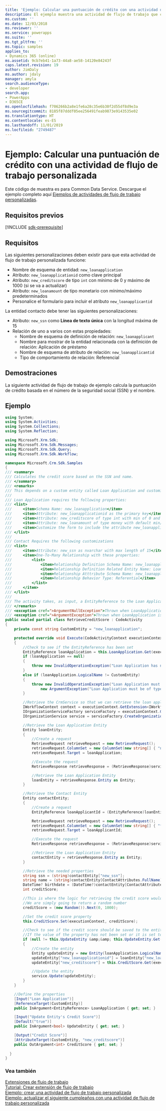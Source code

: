 ```yaml
---
title: 'Ejemplo: Calcular una puntuación de crédito con una actividad de flujo de trabajo personalizada (Common Data Service) | Microsoft Docs'
description: El ejemplo muestra una actividad de flujo de trabajo que calcula la puntuación de crédito basada en el número de la seguridad social (SSN) y el nombre.
ms.custom: ''
ms.date: 12/03/2018
ms.reviewer: ''
ms.service: powerapps
ms.suite: ''
ms.tgt_pltfrm: ''
ms.topic: samples
applies_to:
- Dynamics 365 (online)
ms.assetid: 9cb7eb41-1a73-44a8-ae58-14120e84243f
caps.latest.revision: 19
author: JimDaly
ms.author: jdaly
manager: amyla
search.audienceType:
- developer
search.app:
- PowerApps
- D365CE
ms.openlocfilehash: f706266b2a8e1fe6a28c35e6b30f2d55df8d9e3a
ms.sourcegitcommit: 8185f87dddf05ee256491feab9873e9143535e02
ms.translationtype: HT
ms.contentlocale: es-ES
ms.lasthandoff: 11/01/2019
ms.locfileid: "2749487"
---
```

# <a name="sample-calculate-a-credit-score-with-a-custom-workflow-activity"></a>Ejemplo: Calcular una puntuación de crédito con una actividad de flujo de trabajo personalizada

Este código de muestra es para Common Data Service. Descargue el ejemplo completo aquí [Ejemplos de actividades de flujo de trabajo personalizadas](https://code.msdn.microsoft.com/Custom-Workflow-Activities-eee57285).

## <a name="prerequisites"></a>Requisitos previos

[!INCLUDE [sdk-prerequisite](../../../includes/sdk-prerequisite.md)]
  
## <a name="requirements"></a>Requisitos

Las siguientes personalizaciones deben existir para que esta actividad de flujo de trabajo personalizada funcione:  

-   Nombre de esquema de entidad: `new_loanapplication`  
-   Atributo: `new_loanapplicationid` como clave principal  
-   Atributo: `new_creditscore` de tipo `int` con mínimo de 0 y máximo de 1000 (si se va a actualizar)  
-   Atributo: `new_loanamount` de tipo monetario con mínimo/máximo predeterminados  
-   Personalice el formulario para incluir el atributo `new_loanapplicantid`  
  
La entidad contacto debe tener las siguientes personalizaciones:  
  
-   Atributo: `new_ssn` como **Línea de texto única** con la longitud máxima de 15  
-   Relación de uno a varios con estas propiedades:  
    -   Nombre de esquema de definición de relación: `new_loanapplicant`  
    -   Nombre para mostrar de la entidad relacionada con la definición de relación: Aplicación de préstamo  
    -   Nombre de esquema de atributo de relación: `new_loanapplicantid`  
    -   Tipo de comportamiento de relación: Referencial  
  
## <a name="demonstrates"></a>Demostraciones

La siguiente actividad de flujo de trabajo de ejemplo calcula la puntuación de crédito basada en el número de la seguridad social (SSN) y el nombre.  
  
## <a name="example"></a>Ejemplo  

```csharp
using System;
using System.Activities;
using System.Collections;
using System.Reflection;

using Microsoft.Xrm.Sdk;
using Microsoft.Xrm.Sdk.Messages;
using Microsoft.Xrm.Sdk.Query;
using Microsoft.Xrm.Sdk.Workflow;

namespace Microsoft.Crm.Sdk.Samples
{
/// <summary>
/// Calculates the credit score based on the SSN and name. 
/// </summary>
/// <remarks>
/// This depends on a custom entity called Loan Application and customizations to Contact.
/// 
/// Loan Application requires the following properties:
/// <list>
///     <item>Schema Name: new_loanapplication</item>
///     <item>Attribute: new_loanapplicationid as the primary key</item>
///     <item>Attribute: new_creditscore of type int with min of 0 and max of 1000 (if it is to be updated)</item>
///     <item>Attribute: new_loanamount of type money with default min/max</item>
///     <item>Customize the form to include the attribute new_loanapplicantid</item>
/// </list>
/// 
/// Contact Requires the following customizations
/// <list>
///     <item>Attribute: new_ssn as nvarchar with max length of 15</item>
///     <item>One-To-Many Relationship with these properties:
///         <list>
///             <item>Relationship Definition Schema Name: new_loanapplicant</item>
///             <item>Relationship Definition Related Entity Name: Loan Application</item>
///             <item>Relationship Atttribute Schema Name: new_loanapplicantid</item>
///             <item>Relationship Behavior Type: Referential</item>
///         </list>
///     </item>
/// </list>
/// 
/// The activity takes, as input, a EntityReference to the Loan Application and a boolean indicating whether new_creditscore should be updated to the credit score.
/// </remarks>
/// <exception cref=">ArgumentNullException">Thrown when LoanApplication is null</exception>
/// <exception cref=">ArgumentException">Thrown when LoanApplication is not a EntityReference to a LoanApplication entity</exception>
public sealed partial class RetrieveCreditScore : CodeActivity
{
    private const string CustomEntity = "new_loanapplication";

    protected override void Execute(CodeActivityContext executionContext)
    {
        //Check to see if the EntityReference has been set
        EntityReference loanApplication = this.LoanApplication.Get(executionContext);
        if (loanApplication == null)
        {
            throw new InvalidOperationException("Loan Application has not been specified", new ArgumentNullException("Loan Application"));
        }
        else if (loanApplication.LogicalName != CustomEntity)
        {
            throw new InvalidOperationException("Loan Application must reference a Loan Application entity",
                new ArgumentException("Loan Application must be of type Loan Application", "Loan Application"));
        }

        //Retrieve the CrmService so that we can retrieve the loan application
        IWorkflowContext context = executionContext.GetExtension<IWorkflowContext>();
        IOrganizationServiceFactory serviceFactory = executionContext.GetExtension<IOrganizationServiceFactory>();
        IOrganizationService service = serviceFactory.CreateOrganizationService(context.InitiatingUserId);

        //Retrieve the Loan Application Entity
        Entity loanEntity;
        {
            //Create a request
            RetrieveRequest retrieveRequest = new RetrieveRequest();
            retrieveRequest.ColumnSet = new ColumnSet(new string[] { "new_loanapplicationid", "new_loanapplicantid" });
            retrieveRequest.Target = loanApplication;

            //Execute the request
            RetrieveResponse retrieveResponse = (RetrieveResponse)service.Execute(retrieveRequest);

            //Retrieve the Loan Application Entity
            loanEntity = retrieveResponse.Entity as Entity;
        }

        //Retrieve the Contact Entity
        Entity contactEntity;
        {
            //Create a request
            EntityReference loanApplicantId = (EntityReference)loanEntity["new_loanapplicantid"];

            RetrieveRequest retrieveRequest = new RetrieveRequest();
            retrieveRequest.ColumnSet = new ColumnSet(new string[] { "fullname", "new_ssn", "birthdate" });
            retrieveRequest.Target = loanApplicantId;

            //Execute the request
            RetrieveResponse retrieveResponse = (RetrieveResponse)service.Execute(retrieveRequest);

            //Retrieve the Loan Application Entity
            contactEntity = retrieveResponse.Entity as Entity;
        }

        //Retrieve the needed properties
        string ssn = (string)contactEntity["new_ssn"];
        string name = (string)contactEntity[ContactAttributes.FullName];
        DateTime? birthdate = (DateTime?)contactEntity[ContactAttributes.Birthdate];
        int creditScore;

        //This is where the logic for retrieving the credit score would be inserted
        //We are simply going to return a random number
        creditScore = (new Random()).Next(0, 1000);

        //Set the credit score property
        this.CreditScore.Set(executionContext, creditScore);

        //Check to see if the credit score should be saved to the entity
        //If the value of the property has not been set or it is set to true
        if (null != this.UpdateEntity &amp;&amp; this.UpdateEntity.Get(executionContext))
        {
            //Create the entity
            Entity updateEntity = new Entity(loanApplication.LogicalName);
            updateEntity["new_loanapplicationid"] = loanEntity["new_loanapplicationid"];
            updateEntity["new_creditscore"] = this.CreditScore.Get(executionContext);

            //Update the entity
            service.Update(updateEntity);
        }
    }

    //Define the properties
    [Input("Loan Application")]
    [ReferenceTarget(CustomEntity)]
    public InArgument<EntityReference> LoanApplication { get; set; }

    [Input("Update Entity's Credit Score")]
    [Default("true")]
    public InArgument<bool> UpdateEntity { get; set; }

    [Output("Credit Score")]
    [AttributeTarget(CustomEntity, "new_creditscore")]
    public OutArgument<int> CreditScore { get; set; }
    
  }
}
```
  
### <a name="see-also"></a>Vea también

[Extensiones de flujo de trabajo](workflow-extensions.md)<br />
[Tutorial: Crear extensión de flujo de trabajo](tutorial-create-workflow-extension.md)<br />
[Ejemplo: crear una actividad de flujo de trabajo personalizada](sample-create-custom-workflow-activity.md)<br />
[Ejemplo: actualizar el siguiente cumpleaños con una actividad de flujo de trabajo personalizada](sample-update-next-birthday-using-custom-workflow-activity.md)
